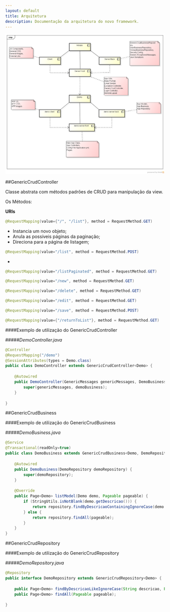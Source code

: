 ```yaml
---
layout: default
title: Arquitetura
description: Documentação da arquitetura do novo framework. 
---
```


![Diagrama](assets/images/component.png)



##GenericCrudController

   Classe abstrata com métodos padrões de CRUD para manipulação da view.

   Os Métodos:

 **URIs**

```java 
@RequestMapping(value={"/", "/list"}, method = RequestMethod.GET)
```

  - Instancia um novo objeto;
  - Anula as possíveis páginas da paginação;
  - Direciona para a página de listagem;

```java 
@RequestMapping(value="/list", method = RequestMethod.POST)
```
 - 


```java 
@RequestMapping(value="/listPaginated", method = RequestMethod.GET)
```

```java 
@RequestMapping(value="/new", method = RequestMethod.GET)
```

```java 
@RequestMapping(value="/delete", method = RequestMethod.GET)
```

```java 
@RequestMapping(value="/edit", method = RequestMethod.GET)
```

```java 
@RequestMapping(value="/save", method = RequestMethod.POST)
```

```java 
@RequestMapping(value={"/returnToList"}, method = RequestMethod.GET)
```


####Exemplo de utilização do GenericCrudController

#####*DemoController.java*

```java
@Controller
@RequestMapping("/demo")
@SessionAttributes(types = Demo.class)
public class DemoController extends GenericCrudController<Demo> {
    
    @Autowired
    public DemoController(GenericMessages genericMessages, DemoBusiness demoBusiness) {
        super(genericMessages, demoBusiness);
    }
        
}
```

##GenericCrudBusiness

####Exemplo de utilização do GenericCrudBusiness

#####*DemoBusiness.java*

```java
@Service
@Transactional(readOnly=true)
public class DemoBusiness extends GenericCrudBusiness<Demo, DemoRepository> {

    @Autowired
    public DemoBusiness(DemoRepository demoRepository) {
        super(demoRepository);
    }
    
    @Override
    public Page<Demo> listModel(Demo demo, Pageable pageable) {
        if (StringUtils.isNotBlank(demo.getDescricao())) {
            return repository.findByDescricaoContainingIgnoreCase(demo.getDescricao(), pageable);
        } else {
            return repository.findAll(pageable);
        }
    }
}
```

##GenericCrudRepository

####Exemplo de utilização do GenericCrudRepository

#####*DemoRepository.java*

```java
@Repository
public interface DemoRepository extends GenericCrudRepository<Demo> {
    
    public Page<Demo> findByDescricaoLikeIgnoreCase(String descricao, Pageable pageable);
    public Page<Demo> findAll(Pageable pageable);

}
```